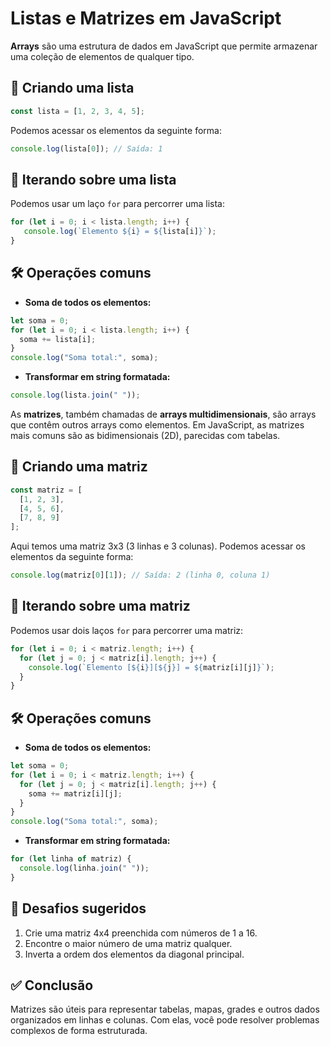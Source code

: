 
# Listas e Matrizes em JavaScript

**Arrays** são uma estrutura de dados em JavaScript que permite armazenar uma coleção de elementos de qualquer tipo.

## 📌 Criando uma lista

```javascript
const lista = [1, 2, 3, 4, 5];
```

Podemos acessar os elementos da seguinte forma:

```javascript
console.log(lista[0]); // Saída: 1
```

## 🔁 Iterando sobre uma lista

Podemos usar um laço `for` para percorrer uma lista:

```javascript
for (let i = 0; i < lista.length; i++) {
   console.log(`Elemento ${i} = ${lista[i]}`);
}
```

## 🛠 Operações comuns

- **Soma de todos os elementos:**
```javascript
let soma = 0;
for (let i = 0; i < lista.length; i++) {
  soma += lista[i];
}
console.log("Soma total:", soma);
```

- **Transformar em string formatada:**
```javascript
console.log(lista.join(" "));
```

As **matrizes**, também chamadas de **arrays multidimensionais**, são arrays que contêm outros arrays como elementos. Em JavaScript, as matrizes mais comuns são as bidimensionais (2D), parecidas com tabelas.

## 📌 Criando uma matriz

```javascript
const matriz = [
  [1, 2, 3],
  [4, 5, 6],
  [7, 8, 9]
];
```

Aqui temos uma matriz 3x3 (3 linhas e 3 colunas). Podemos acessar os elementos da seguinte forma:

```javascript
console.log(matriz[0][1]); // Saída: 2 (linha 0, coluna 1)
```

## 🔁 Iterando sobre uma matriz

Podemos usar dois laços `for` para percorrer uma matriz:

```javascript
for (let i = 0; i < matriz.length; i++) {
  for (let j = 0; j < matriz[i].length; j++) {
    console.log(`Elemento [${i}][${j}] = ${matriz[i][j]}`);
  }
}
```

## 🛠 Operações comuns

- **Soma de todos os elementos:**
```javascript
let soma = 0;
for (let i = 0; i < matriz.length; i++) {
  for (let j = 0; j < matriz[i].length; j++) {
    soma += matriz[i][j];
  }
}
console.log("Soma total:", soma);
```

- **Transformar em string formatada:**
```javascript
for (let linha of matriz) {
  console.log(linha.join(" "));
}
```

## 🧠 Desafios sugeridos

1. Crie uma matriz 4x4 preenchida com números de 1 a 16.
2. Encontre o maior número de uma matriz qualquer.
3. Inverta a ordem dos elementos da diagonal principal.

## ✅ Conclusão

Matrizes são úteis para representar tabelas, mapas, grades e outros dados organizados em linhas e colunas. Com elas, você pode resolver problemas complexos de forma estruturada.

